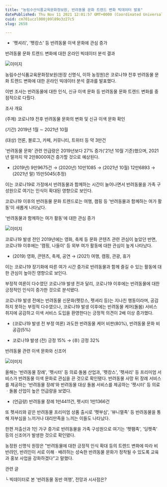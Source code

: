 ```yaml
---
title: "농림수산식품교육문화정보원, 반려동물 문화 트렌드 변화 빅데이터 발표"
datePublished: Thu Nov 11 2021 12:01:57 GMT+0000 (Coordinated Universal Time)
cuid: cm701uczl000j09l89o3z27c5
slug: 2658

---
```



- '펫셔리', '펫캉스' 등 반려동물 이색 문화에 관심 증가

반려동물 문화 트렌드 변화에 대한 온라인 빅데이터 분석 결과

![이미지](https://cdn.hashnode.com/res/hashnode/image/upload/v1739252176472/76717fd4-4986-4d04-ac2c-7383d3f26a87.jpeg)

농림수산식품교육문화정보원(원장 신명식, 이하 농정원)은 코로나19 전후 반려동물 문화 트렌드 변화에 대한 온라인 빅데이터 분석 결과를 발표했다.

이번 조사는 반려동물에 대한 인식, 신규 이색 문화 등 반려동물 문화 트렌드 변화를 중점적으로 다뤘다.

조사 개요

(주제) 코로나19 전후 반려동물 문화의 변화 및 신규 이색 문화 확인

(기간) 2019년 1월 ∼ 2021년 10월

(대상) 언론, 블로그, 카페, 커뮤니티, 트위터 등 약 3만건

'반려동물 문화' 관련 언급량은 2019년보다 27% 증가('21년 10월 기준)했으며, 2021년 말까지 약 2만8000여건 증가할 것으로 예상된다.

* (2019년) 9만9675건 → (2020년) 10만1085 → (2021년 10월) 12만6893 → (2021년 말) 15만5045(추정)

이는 코로나19로 가정에서 반려동물과 함께하는 시간이 늘어나면서 반려동물을 가족 구성원으로 여기는 인식이 확대된 영향으로 보인다.

코로나19 이후의 반려동물 문화 트렌드로는 여행, 캠핑 등 '반려동물과 함께하는 여가 활동'이 새롭게 나타났다.

'반려동물과 함께하는 여가 활동'에 대한 관심 증가

![이미지](https://cdn.hashnode.com/res/hashnode/image/upload/v1739252178645/a8ff62c2-e584-448e-bc84-0d0b053eb5f6.jpeg)

코로나19 발생 전인 2019년에는 영화, 축제 등 문화 콘텐츠 관련 관심이 높았던 반면, 코로나19 이후에는 '캠핑, 나들이' 등 외부 여가 활동에 대한 관심이 높게 나타났다.

* (2019) 영화, 콘텐츠, 축제, 공연 → (2021) 여행, 캠핑, 관광, 휴가

이는 코로나19 장기화에 따른 여가 시간 증가로 반려동물과 함께 즐길 수 있는 활동에 대한 관심이 높아진 영향으로 보인다.

부정적 여론이 다수였던 코로나19 발생 전과 달리, 코로나19 이후에는 반려동물에 대한 긍정적인 인식이 증가한 것으로 분석됐다.

코로나19 발생 전에는 반려동물 신문화(펫캉스, 펫셔리 등)는 지나친 행동이라며, 공감하지 못하는 부정적 다수였으나, 코로나19 발생 이후에는 반려동물 케어(돌봄) 서비스 취지에 공감하고 이색 서비스 도입을 환영한다는 긍정적 의견이 2배 이상 증가했다.

* (코로나19 발생 전 부정 여론) 과도한 반려동물 케어 비판(80%), 반려동물 문화 비공감(5%)

* 코로나19 발생 (전) 긍정 15% → (후) 긍정 32%

반려동물 관련 이색 문화와 신조어

![이미지](https://cdn.hashnode.com/res/hashnode/image/upload/v1739252180870/34b88dd5-062e-4232-af76-fd057c03bd5c.jpeg)

올해는 '반려동물 장례', '펫시터' 등 의료·돌봄 산업과, '펫캉스', '펫셔리' 등 프리미엄 서비스가 반려동물 이색 문화로 관심을 끈 것으로 확인됐다. 반려동물 사망 뒤 장례 서비스를 제공하는 '반려동물 장례'와 반려동물 대상 돌봄 서비스를 제공하는 '펫시터' 등 의료ㆍ돌봄 산업이 높은 언급량을 보였다.

* (언급량) 반려동물 장례 1만4411건, 펫시터 1만1366건

또 펫셔리와 같은 반려동물 프리미엄 상품 출시로 '펫부심', '뷰니멀족' 등 반려동물을 통해 자부심을 느끼거나 대리만족을 느끼는 이들도 나타났다.

한편 저출산과 1인 가구 증가로 반려동물을 가족 구성원으로 여기는 '펫팸족', '딩펫족' 등의 신조어가 발생한 것으로 확인됐다.

농정원 신명식 원장은 "반려동물에 대한 긍정적 인식 확대 등의 트렌드 변화에 따라 비반려인, 반려인이 서로 이해ㆍ배려하는 성숙한 반려동물 문화가 정착될 수 있도록 교육과 홍보 사업을 강화하겠다"고 말했다.

관련 글

└ 빅데이터로 본 '반려동물 동반 여행', 전망과 시사점은?